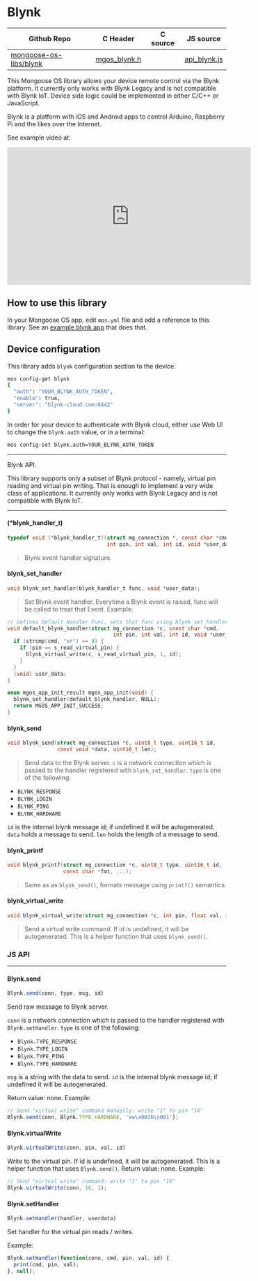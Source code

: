 # Blynk
| Github Repo | C Header | C source  | JS source |
| ----------- | -------- | --------  | ----------------- |
| [mongoose-os-libs/blynk](https://github.com/mongoose-os-libs/blynk) | [mgos_blynk.h](https://github.com/mongoose-os-libs/blynk/blob/master/include/mgos_blynk.h) | &nbsp;  | [api_blynk.js](https://github.com/mongoose-os-libs/blynk/blob/master/mjs_fs/api_blynk.js)         |



This Mongoose OS library allows your device remote control via
the Blynk platform. It currently only works with Blynk Legacy 
and is not compatible with Blynk IoT. Device side logic could be 
implemented in either C/C++ or JavaScript.

Blynk is a platform with iOS and Android apps to control Arduino,
Raspberry Pi and the likes over the Internet.

See example video at:

<iframe src="https://www.youtube.com/embed/9lTIN_WRWMs"
  width="560" height="315"  frameborder="0" allowfullscreen></iframe>

## How to use this library

In your Mongoose OS app, edit `mos.yml` file and add a reference to this
library. See an [example blynk app](https://github.com/mongoose-os-apps/blynk)
that does that.

## Device configuration

This library adds `blynk` configuration section to the device:

```bash
mos config-get blynk
{
  "auth": "YOUR_BLYNK_AUTH_TOKEN",
  "enable": true,
  "server": "blynk-cloud.com:8442"
}
```

In order for your device to authenticate with Blynk cloud, either use
Web UI to change the `blynk.auth` value, or in a terminal:

```bash
mos config-set blynk.auth=YOUR_BLYNK_AUTH_TOKEN
```



 ----- 

Blynk API.

This library supports only a subset of Blynk protocol - namely, virtual
pin reading and virtual pin writing. That is enough to implement a very
wide class of applications. It currently only works with Blynk Legacy and is not compatible with Blynk IoT.
 

 ----- 
#### (*blynk_handler_t)

```c
typedef void (*blynk_handler_t)(struct mg_connection *, const char *cmd,
                                int pin, int val, int id, void *user_data);
```
>  Blynk event handler signature. 
#### blynk_set_handler

```c
void blynk_set_handler(blynk_handler_t func, void *user_data);
```
>  Set Blynk event handler. Everytime a Blynk event is raised, func will be called to treat that Event.
Example:
```c
// Defines Default Handler Func, sets that func using blynk_set_handler. The handler Func checks if there is a Virtual Read command and if true, sends virtual write that sets s_read_virtual_pin to 1
void default_blynk_handler(struct mg_connection *c, const char *cmd,
                                  int pin, int val, int id, void *user_data) {
  if (strcmp(cmd, "vr") == 0) {
    if (pin == s_read_virtual_pin) {
      blynk_virtual_write(c, s_read_virtual_pin, 1, id);
    }
  } 
  (void) user_data;
}

enum mgos_app_init_result mgos_app_init(void) {
  blynk_set_handler(default_blynk_handler, NULL);
  return MGOS_APP_INIT_SUCCESS;
}
```

#### blynk_send
```c
void blynk_send(struct mg_connection *c, uint8_t type, uint16_t id,
                const void *data, uint16_t len);
```
>  Send data to the Blynk server. `c` is a network connection which is passed to the handler registered
with `blynk_set_handler`. `type` is one of the following:

- `BLYNK_RESPONSE`
- `BLYNK_LOGIN`
- `BLYNK_PING`
- `BLYNK_HARDWARE`

`id` is the internal blynk message id; if undefined it will be autogenerated. `data` holds a message to send. `len` holds the length of a message to send.
#### blynk_printf

```c
void blynk_printf(struct mg_connection *c, uint8_t type, uint16_t id,
                  const char *fmt, ...);
```
>  Same as as `blynk_send()`, formats message using `printf()` semantics. 
#### blynk_virtual_write

```c
void blynk_virtual_write(struct mg_connection *c, int pin, float val, int id);
```
>  Send a virtual write command. If id is undefined, it will be autogenerated.
This is a helper function that uses `blynk_send()`.

### JS API

 --- 
#### Blynk.send

```javascript
Blynk.send(conn, type, msg, id)
```
Send raw message to Blynk server.

`conn` is a network connection which is passed to the handler registered
with `Blynk.setHandler`. `type` is one of the following:

- `Blynk.TYPE_RESPONSE`
- `Blynk.TYPE_LOGIN`
- `Blynk.TYPE_PING`
- `Blynk.TYPE_HARDWARE`

`msg` is a string with the data to send. `id` is the internal blynk
message id; if undefined it will be autogenerated.

Return value: none.
Example:
```javascript
// Send "virtual write" command manually: write "1" to pin "16"
Blynk.send(conn, Blynk.TYPE_HARDWARE, 'vw\x0016\x001');
```
#### Blynk.virtualWrite

```javascript
Blynk.virtualWrite(conn, pin, val, id)
```
Write to the virtual pin. If id is undefined, it will be autogenerated.
This is a helper function that uses `Blynk.send()`.
Return value: none.
Example:
```javascript
// Send "virtual write" command: write "1" to pin "16"
Blynk.virtualWrite(conn, 16, 1);
```
#### Blynk.setHandler

```javascript
Blynk.setHandler(handler, userdata)
```
Set handler for the virtual pin reads / writes.

Example:
```javascript
Blynk.setHandler(function(conn, cmd, pin, val, id) {
  print(cmd, pin, val);
}, null);
```
